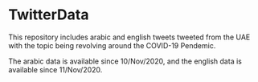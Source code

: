 # TwitterData
 
This repository includes arabic and english tweets tweeted from the UAE with the topic being revolving around the COVID-19 Pendemic.

The arabic data is available since 10/Nov/2020, and the english data is available since 11/Nov/2020. 